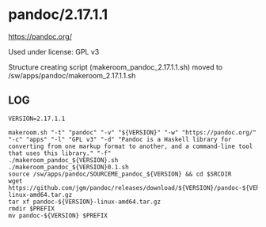 pandoc/2.17.1.1
===============

<https://pandoc.org/>

Used under license:
GPL v3


Structure creating script (makeroom_pandoc_2.17.1.1.sh) moved to /sw/apps/pandoc/makeroom_2.17.1.1.sh

LOG
---

    VERSION=2.17.1.1

    makeroom.sh "-t" "pandoc" "-v" "${VERSION}" "-w" "https://pandoc.org/" "-c" "apps" "-l" "GPL v3" "-d" "Pandoc is a Haskell library for converting from one markup format to another, and a command-line tool that uses this library." "-f"
    ./makeroom_pandoc_${VERSION}.sh
    ./makeroom_pandoc_${VERSION}0.1.sh 
    source /sw/apps/pandoc/SOURCEME_pandoc_${VERSION} && cd $SRCDIR
    wget https://github.com/jgm/pandoc/releases/download/${VERSION}/pandoc-${VERSION}-linux-amd64.tar.gz
    tar xf pandoc-${VERSION}-linux-amd64.tar.gz
    rmdir $PREFIX
    mv pandoc-${VERSION} $PREFIX

